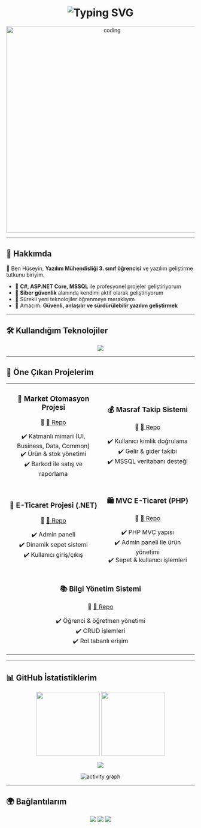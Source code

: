 <h1 align="center">
  <img src="https://readme-typing-svg.herokuapp.com?font=Orbitron&size=35&duration=3000&pause=1000&color=FF1177&center=true&vCenter=true&width=1000&lines=👋+Merhaba!+Ben+Hüseyin+Bünyamin+GÜLME;💻+Yazılım+Geliştirici;🚀+ASP.NET+Core+%26+C%23;🔐+Siber+Güvenlik+Meraklısı;✨+Full+Stack+Developer+Adayı" alt="Typing SVG" />
</h1>

<p align="center">
  <img src="https://media.giphy.com/media/qgQUggAC3Pfv687qPC/giphy.gif" width="550px" alt="coding"/>
</p>

---

## 🚀 Hakkımda  

🌟 Ben Hüseyin, **Yazılım Mühendisliği 3. sınıf öğrencisi** ve yazılım geliştirme tutkunu biriyim.  
- 💼 **C#, ASP.NET Core, MSSQL** ile profesyonel projeler geliştiriyorum  
- 🔐 **Siber güvenlik** alanında kendimi aktif olarak geliştiriyorum  
- 🌱 Sürekli yeni teknolojiler öğrenmeye meraklıyım  
- 🎯 Amacım: **Güvenli, anlaşılır ve sürdürülebilir yazılım geliştirmek**  

---

## 🛠️ Kullandığım Teknolojiler  

<p align="center">
  <img src="https://skillicons.dev/icons?i=cs,dotnet,java,cpp,python,js,ts,html,css,bootstrap,tailwind,linux,mysql,postgresql,git,github,visualstudio,vscode,postman" />
</p>

---

## 🌟 Öne Çıkan Projelerim  

<table align="center">
<tr>
<td width="50%" align="center">
  
### 🏪 Market Otomasyon Projesi  
🔗 [📂 Repo](https://github.com/huseyingulme/MarketOtomasyon)  

✔️ Katmanlı mimari (UI, Business, Data, Common)  
✔️ Ürün & stok yönetimi  
✔️ Barkod ile satış ve raporlama  

</td>
<td width="50%" align="center">

### 💰 Masraf Takip Sistemi  
🔗 [📂 Repo](https://github.com/huseyingulme/MasrafTakipSistemi)  

✔️ Kullanıcı kimlik doğrulama  
✔️ Gelir & gider takibi  
✔️ MSSQL veritabanı desteği  

</td>
</tr>

<tr>
<td width="50%" align="center">

### 🛒 E-Ticaret Projesi (.NET)  
🔗 [📂 Repo](https://github.com/huseyingulme/ETicaretProjesi)  

✔️ Admin paneli  
✔️ Dinamik sepet sistemi  
✔️ Kullanıcı giriş/çıkış  

</td>
<td width="50%" align="center">

### 🛍️ MVC E-Ticaret (PHP)  
🔗 [📂 Repo](https://github.com/huseyingulme/mvcproje)  

✔️ PHP MVC yapısı  
✔️ Admin paneli ile ürün yönetimi  
✔️ Sepet & kullanıcı işlemleri  

</td>
</tr>

<tr>
<td colspan="2" align="center">

### 📚 Bilgi Yönetim Sistemi  
🔗 [📂 Repo](https://github.com/huseyingulme/BilgiYonetimSistemi)  

✔️ Öğrenci & öğretmen yönetimi  
✔️ CRUD işlemleri  
✔️ Rol tabanlı erişim  

</td>
</tr>
</table>

---

## 📊 GitHub İstatistiklerim  

<p align="center">
  <img src="https://github-readme-stats.vercel.app/api?username=huseyingulme&show_icons=true&theme=tokyonight&hide_border=true" height="170" />
  <img src="https://github-readme-streak-stats.herokuapp.com/?user=huseyingulme&theme=tokyonight&hide_border=true" height="170" />
</p>

<p align="center">
  <img src="https://github-profile-trophy.vercel.app/?username=huseyingulme&theme=radical&no-frame=true&row=1&column=7" />
</p>

<p align="center">
  <img src="https://github-readme-activity-graph.vercel.app/graph?username=huseyingulme&theme=github-compact" alt="activity graph"/>
</p>

---

## 🌍 Bağlantılarım  

<p align="center">
  <a href="https://www.linkedin.com/in/h%C3%BCseyin-g%C3%BClme/"><img src="https://img.shields.io/badge/LinkedIn-0077B5?style=for-the-badge&logo=linkedin&logoColor=white"/></a>
  <a href="mailto:huseyin.glm.22@gmail.com"><img src="https://img.shields.io/badge/Gmail-D14836?style=for-the-badge&logo=gmail&logoColor=white"/></a>
  <a href="https://github.com/huseyingulme"><img src="https://img.shields.io/badge/GitHub-000000?style=for-the-badge&logo=github&logoColor=white"/></a>
</p>
